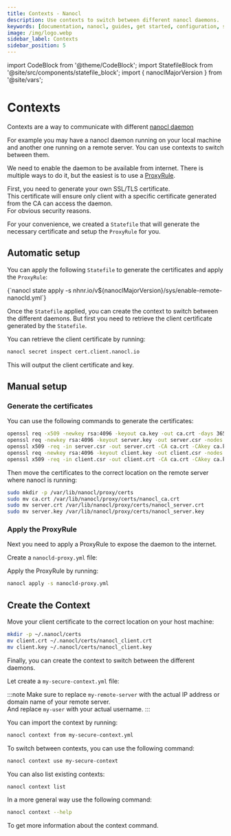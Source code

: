 ```yaml
---
title: Contexts - Nanocl
description: Use contexts to switch between different nanocl daemons.
keywords: [documentation, nanocl, guides, get started, configuration, state, file, config, yaml, yml, statefile, ssl, tls, certificate]
image: /img/logo.webp
sidebar_label: Contexts
sidebar_position: 5
---
```


import CodeBlock from '@theme/CodeBlock';
import StatefileBlock from '@site/src/components/statefile_block';
import { nanoclMajorVersion } from '@site/vars';

# Contexts

Contexts are a way to communicate with different [nanocl daemon](../../../references/nanocl/daemon/overview.md)

For example you may have a nanocl daemon running on your local machine and another one running on a remote server. You can use contexts to switch between them.

We need to enable the daemon to be available from internet.
There is multiple ways to do it, but the easiest is to use a [ProxyRule](../../../references/nanocl/objects/resource.md).

First, you need to generate your own SSL/TLS certificate.<br />
This certificate will ensure only client with a specific certificate generated from the CA can access the daemon.<br />
For obvious security reasons.

For your convenience, we created a `Statefile` that will generate the necessary certificate and setup the `ProxyRule` for you.


## Automatic setup

You can apply the following `Statefile` to generate the certificates and apply the `ProxyRule`:

<CodeBlock className="language-sh">
{`nanocl state apply -s nhnr.io/v${nanoclMajorVersion}/sys/enable-remote-nanocld.yml`}
</CodeBlock>

Once the `Statefile` applied, you can create the context to switch between the different daemons.
But first you need to retrieve the client certificate generated by the `Statefile`.

You can retrieve the client certificate by running:

```sh
nanocl secret inspect cert.client.nanocl.io
```

This will output the client certificate and key.

## Manual setup

### Generate the certificates

You can use the following commands to generate the certificates:

```sh
openssl req -x509 -newkey rsa:4096 -keyout ca.key -out ca.crt -days 365 -nodes -subj "/CN=NanoclCA"
openssl req -newkey rsa:4096 -keyout server.key -out server.csr -nodes -subj "/CN=*"
openssl x509 -req -in server.csr -out server.crt -CA ca.crt -CAkey ca.key -CAcreateserial -days 365
openssl req -newkey rsa:4096 -keyout client.key -out client.csr -nodes -subj "/CN=NanoclClient"
openssl x509 -req -in client.csr -out client.crt -CA ca.crt -CAkey ca.key -CAcreateserial -days 365
```

Then move the certificates to the correct location on the remote server where nanocl is running:

```sh
sudo mkdir -p /var/lib/nanocl/proxy/certs
sudo mv ca.crt /var/lib/nanocl/proxy/certs/nanocl_ca.crt
sudo mv server.crt /var/lib/nanocl/proxy/certs/nanocl_server.crt
sudo mv server.key /var/lib/nanocl/proxy/certs/nanocl_server.key
```

### Apply the ProxyRule

Next you need to apply a ProxyRule to expose the daemon to the internet.

Create a `nanocld-proxy.yml` file:

<StatefileBlock example="advanced/context-resource" />

Apply the ProxyRule by running:

```sh
nanocl apply -s nanocld-proxy.yml
```

## Create the Context

Move your client certificate to the correct location on your host machine:

```sh
mkdir -p ~/.nanocl/certs
mv client.crt ~/.nanocl/certs/nanocl_client.crt
mv client.key ~/.nanocl/certs/nanocl_client.key
```

Finally, you can create the context to switch between the different daemons.

Let create a `my-secure-context.yml` file:

<StatefileBlock example="advanced/context" />

:::note
Make sure to replace `my-remote-server` with the actual IP address or domain name of your remote server.<br/>
And replace `my-user` with your actual username.
:::

You can import the context by running:

```sh
nanocl context from my-secure-context.yml
```

To switch between contexts, you can use the following command:

```sh
nanocl context use my-secure-context
```

You can also list existing contexts:

```sh
nanocl context list
```

In a more general way use the following command:

```sh
nanocl context --help
```

To get more information about the context command.
